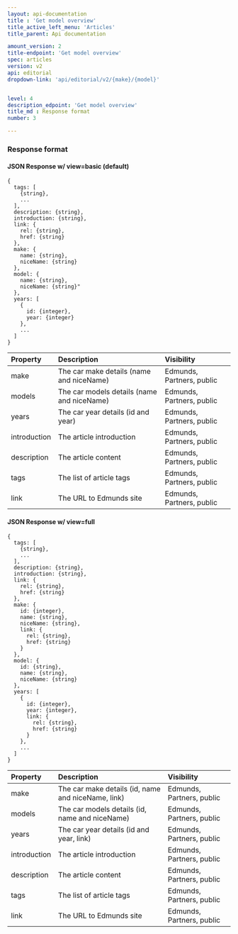 ```yaml
---
layout: api-documentation
title : 'Get model overview'
title_active_left_menu: 'Articles'
title_parent: Api documentation

amount_version: 2
title-endpoint: 'Get model overview'
spec: articles
version: v2
api: editorial
dropdown-link: 'api/editorial/v2/{make}/{model}'


level: 4
description_edpoint: 'Get model overview'
title_md : Response format
number: 3

---
```



### Response format

#### JSON Response w/ view=basic (default)

    {
      tags: [
        {string},
        ...
      ],
      description: {string},
      introduction: {string},
      link: {
        rel: {string},
        href: {string}
      },
      make: {
        name: {string},
        niceName: {string}
      },
      model: {
        name: {string},
        niceName: {string}"
      },
      years: [
        {
          id: {integer},
          year: {integer}
        },
        ...
      ]
    }

| Property                      | Description                                               | Visibility                |
|:------------------------------|:----------------------------------------------------------|:--------------------------|
| make                          | The car make details (name and niceName)                  | Edmunds, Partners, public |
| models                        | The car models details (name and niceName)                | Edmunds, Partners, public |
| years                         | The car year details (id and year)                        | Edmunds, Partners, public |
| introduction                  | The article introduction                                  | Edmunds, Partners, public |
| description                   | The article content                                       | Edmunds, Partners, public |
| tags                          | The list of article tags                                  | Edmunds, Partners, public	|
| link                          | The URL to Edmunds site                                   | Edmunds, Partners, public |

#### JSON Response w/ view=full

    {
      tags: [
        {string},
        ...
      ],
      description: {string},
      introduction: {string},
      link: {
        rel: {string},
        href: {string}
      },
      make: {
        id: {integer},
        name: {string},
        niceName: {string},
        link: {
          rel: {string},
          href: {string}
        }
      },
      model: {
        id: {string},
        name: {string},
        niceName: {string}
      },
      years: [
        {
          id: {integer},
          year: {integer},
          link: {
            rel: {string},
            href: {string}
          }
        },
        ...
      ]
    }

| Property                      | Description                                               | Visibility                |
|:------------------------------|:----------------------------------------------------------|:--------------------------|
| make                          | The car make details (id, name and niceName, link)        | Edmunds, Partners, public |
| models                        | The car models details (id, name and niceName)            | Edmunds, Partners, public |
| years                         | The car year details (id and year, link)                  | Edmunds, Partners, public |
| introduction                  | The article introduction                                  | Edmunds, Partners, public |
| description                   | The article content                                       | Edmunds, Partners, public |
| tags                          | The list of article tags                                  | Edmunds, Partners, public	|
| link                          | The URL to Edmunds site                                   | Edmunds, Partners, public |
